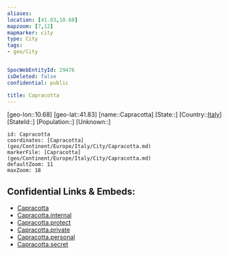 ```yaml
---
aliases: 
location: [41.83,10.68]
mapzoom: [7,12] 
mapmarker: city 
type: City
tags:
- geo/City


SpocWebEntityId: 29476
isDeleted: false
confidential: public

title: Capracotta
---
```

[geo-lon::10.68]
[geo-lat::41.83]
[name::Capracotta]
[State::]
[Country::[Italy](geo/Continent/Europe/Italy.md)]
[StateId::]
[Population::]
[Unknown::]


```leaflet
id: Capracotta
coordinates: [Capracotta](geo/Continent/Europe/Italy/City/Capracotta.md)
markerFile: [Capracotta](geo/Continent/Europe/Italy/City/Capracotta.md)
defaultZoom: 11 
maxZoom: 18
```


## Confidential Links & Embeds: 
- [Capracotta](../../../../../../_public/geo/Continent/Europe/Italy/City/Capracotta.md) 
- [Capracotta.internal](../../../../../../_internal/geo/Continent/Europe/Italy/City/Capracotta.internal.md) 
- [Capracotta.protect](../../../../../../_protect/geo/Continent/Europe/Italy/City/Capracotta.protect.md) 
- [Capracotta.private](../../../../../../_private/geo/Continent/Europe/Italy/City/Capracotta.private.md) 
- [Capracotta.personal](../../../../../../_personal/geo/Continent/Europe/Italy/City/Capracotta.personal.md) 
- [Capracotta.secret](../../../../../../_secret/geo/Continent/Europe/Italy/City/Capracotta.secret.md) 
